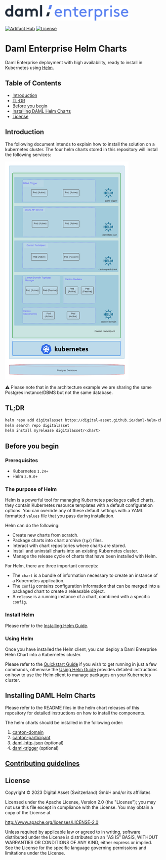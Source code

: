 <img src="./images/daml-enterprise-logo.svg" width="400px">

[![Artifact Hub](https://img.shields.io/endpoint?url=https://artifacthub.io/badge/repository/digital-asset)](https://artifacthub.io/packages/search?repo=digital-asset)
[![License](https://img.shields.io/badge/License-Apache%202.0-blue.svg)](./LICENSE)

# Daml Enterprise Helm Charts

Daml Enterprise deployment with high availability, ready to install in Kubernetes using [Helm](https://github.com/helm/helm).

## Table of Contents

- [Introduction](#introduction)
- [TL;DR](#tldr)
- [Before you begin](#before-you-begin)
- [Installing DAML Helm Charts](#installing-daml-helm-charts)
- [License](#license)

## Introduction

The following document intends to explain how to install the solution on a kubernetes cluster. The four helm charts stored in this repository will install the following services:

<img src="./images/k8s-deployment.png" width="400px">

⚠️ Please note that in the architecture example we are sharing the same Postgres instance/DBMS but not the same database.

## TL;DR

```bash
helm repo add digitalasset https://digital-asset.github.io/daml-helm-charts/
helm search repo digitalasset
helm install myrelease digitalasset/<chart>
```

## Before you begin

### Prerequisites

- Kubernetes `1.24+`
- Helm `3.9.0+`

### The purpose of Helm

Helm is a powerful tool for managing Kubernetes packages called charts, they contain Kubernetes resource templates with a
default configuration options. You can override any of these default settings with a YAML formatted
`values` file that you pass during installation.

Helm can do the following:

* Create new charts from scratch.
* Package charts into chart archive (`tgz`) files.
* Interact with chart repositories where charts are stored.
* Install and uninstall charts into an existing Kubernetes cluster.
* Manage the release cycle of charts that have been installed with Helm.

For Helm, there are three important concepts:

* The `chart` is a bundle of information necessary to create an instance of a Kubernetes application.
* The `config` contains configuration information that can be merged into a packaged chart to create a releasable object.
* A `release` is a running instance of a chart, combined with a specific `config`.

### Install Helm

Please refer to the [Installing Helm Guide](https://helm.sh/docs/intro/install/).

### Using Helm

Once you have installed the Helm client, you can deploy a Daml Enterprise Helm Chart into a Kubernetes cluster.

Please refer to the [Quickstart Guide](https://helm.sh/docs/intro/quickstart/) if you wish to get running
in just a few commands, otherwise the [Using Helm Guide](https://helm.sh/docs/intro/using_helm/) provides
detailed instructions on how to use the Helm client to manage packages on your Kubernetes cluster.

## Installing DAML Helm Charts

Please refer to the README files in the helm chart releases of this repository for detailed instructions on how to install the components.

The helm charts should be installed in the following order:

1. [canton-domain](https://github.com/digital-asset/daml-helm-charts/tree/main/charts/canton-domain)
2. [canton-participant](https://github.com/digital-asset/daml-helm-charts/tree/main/charts/canton-participant)
3. [daml-http-json](https://github.com/digital-asset/daml-helm-charts/tree/main/charts/daml-http-json) (optional)
4. [daml-trigger](https://github.com/digital-asset/daml-helm-charts/tree/main/charts/daml-trigger) (optional)


## [Contributing guidelines](./CONTRIBUTING.md)

## License

Copyright &copy; 2023 Digital Asset (Switzerland) GmbH and/or its affiliates

Licensed under the Apache License, Version 2.0 (the "License");
you may not use this file except in compliance with the License.
You may obtain a copy of the License at

http://www.apache.org/licenses/LICENSE-2.0

Unless required by applicable law or agreed to in writing, software
distributed under the License is distributed on an "AS IS" BASIS,
WITHOUT WARRANTIES OR CONDITIONS OF ANY KIND, either express or implied.
See the License for the specific language governing permissions and
limitations under the License.
